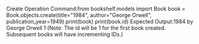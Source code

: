 Create Operation
Command:from bookshelf.models import Book
book = Book.objects.create(title="1984", author="George Orwell", publication_year=1949)
print(book)
print(book.id)
Expected Output:1984 by George Orwell
1
(Note: The id will be 1 for the first book created. Subsequent books will have incrementing IDs.)